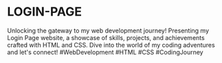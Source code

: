 # LOGIN-PAGE
Unlocking the gateway to my web development journey! Presenting my Login Page website, a showcase of skills, projects, and achievements crafted with HTML and CSS. Dive into the world of my coding adventures and let's connect! #WebDevelopment #HTML #CSS #CodingJourney
